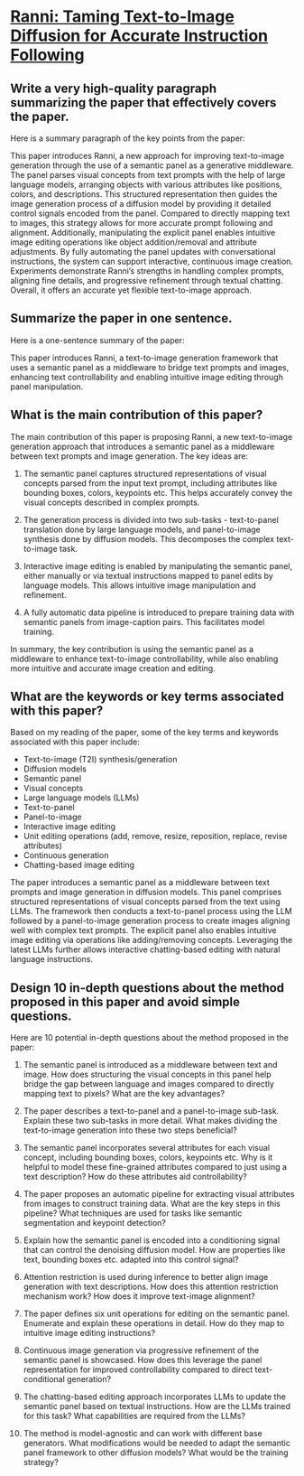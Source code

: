 # [Ranni: Taming Text-to-Image Diffusion for Accurate Instruction Following](https://arxiv.org/abs/2311.17002)

## Write a very high-quality paragraph summarizing the paper that effectively covers the paper.

 Here is a summary paragraph of the key points from the paper:

This paper introduces Ranni, a new approach for improving text-to-image generation through the use of a semantic panel as a generative middleware. The panel parses visual concepts from text prompts with the help of large language models, arranging objects with various attributes like positions, colors, and descriptions. This structured representation then guides the image generation process of a diffusion model by providing it detailed control signals encoded from the panel. Compared to directly mapping text to images, this strategy allows for more accurate prompt following and alignment. Additionally, manipulating the explicit panel enables intuitive image editing operations like object addition/removal and attribute adjustments. By fully automating the panel updates with conversational instructions, the system can support interactive, continuous image creation. Experiments demonstrate Ranni’s strengths in handling complex prompts, aligning fine details, and progressive refinement through textual chatting. Overall, it offers an accurate yet flexible text-to-image approach.


## Summarize the paper in one sentence.

 Here is a one-sentence summary of the paper:

This paper introduces Ranni, a text-to-image generation framework that uses a semantic panel as a middleware to bridge text prompts and images, enhancing text controllability and enabling intuitive image editing through panel manipulation.


## What is the main contribution of this paper?

 The main contribution of this paper is proposing Ranni, a new text-to-image generation approach that introduces a semantic panel as a middleware between text prompts and image generation. The key ideas are:

1) The semantic panel captures structured representations of visual concepts parsed from the input text prompt, including attributes like bounding boxes, colors, keypoints etc. This helps accurately convey the visual concepts described in complex prompts.

2) The generation process is divided into two sub-tasks - text-to-panel translation done by large language models, and panel-to-image synthesis done by diffusion models. This decomposes the complex text-to-image task.

3) Interactive image editing is enabled by manipulating the semantic panel, either manually or via textual instructions mapped to panel edits by language models. This allows intuitive image manipulation and refinement.

4) A fully automatic data pipeline is introduced to prepare training data with semantic panels from image-caption pairs. This facilitates model training.

In summary, the key contribution is using the semantic panel as a middleware to enhance text-to-image controllability, while also enabling more intuitive and accurate image creation and editing.


## What are the keywords or key terms associated with this paper?

 Based on my reading of the paper, some of the key terms and keywords associated with this paper include:

- Text-to-image (T2I) synthesis/generation
- Diffusion models
- Semantic panel 
- Visual concepts
- Large language models (LLMs)
- Text-to-panel 
- Panel-to-image
- Interactive image editing
- Unit editing operations (add, remove, resize, reposition, replace, revise attributes) 
- Continuous generation
- Chatting-based image editing

The paper introduces a semantic panel as a middleware between text prompts and image generation in diffusion models. This panel comprises structured representations of visual concepts parsed from the text using LLMs. The framework then conducts a text-to-panel process using the LLM followed by a panel-to-image generation process to create images aligning well with complex text prompts. The explicit panel also enables intuitive image editing via operations like adding/removing concepts. Leveraging the latest LLMs further allows interactive chatting-based editing with natural language instructions.


## Design 10 in-depth questions about the method proposed in this paper and avoid simple questions.

 Here are 10 potential in-depth questions about the method proposed in the paper:

1) The semantic panel is introduced as a middleware between text and image. How does structuring the visual concepts in this panel help bridge the gap between language and images compared to directly mapping text to pixels? What are the key advantages?

2) The paper describes a text-to-panel and a panel-to-image sub-task. Explain these two sub-tasks in more detail. What makes dividing the text-to-image generation into these two steps beneficial? 

3) The semantic panel incorporates several attributes for each visual concept, including bounding boxes, colors, keypoints etc. Why is it helpful to model these fine-grained attributes compared to just using a text description? How do these attributes aid controllability?

4) The paper proposes an automatic pipeline for extracting visual attributes from images to construct training data. What are the key steps in this pipeline? What techniques are used for tasks like semantic segmentation and keypoint detection?

5) Explain how the semantic panel is encoded into a conditioning signal that can control the denoising diffusion model. How are properties like text, bounding boxes etc. adapted into this control signal?

6) Attention restriction is used during inference to better align image generation with text descriptions. How does this attention restriction mechanism work? How does it improve text-image alignment?

7) The paper defines six unit operations for editing on the semantic panel. Enumerate and explain these operations in detail. How do they map to intuitive image editing instructions? 

8) Continuous image generation via progressive refinement of the semantic panel is showcased. How does this leverage the panel representation for improved controllability compared to direct text-conditional generation?

9) The chatting-based editing approach incorporates LLMs to update the semantic panel based on textual instructions. How are the LLMs trained for this task? What capabilities are required from the LLMs?

10) The method is model-agnostic and can work with different base generators. What modifications would be needed to adapt the semantic panel framework to other diffusion models? What would be the training strategy?
